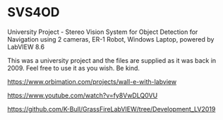 # SVS4OD
University Project - Stereo Vision System for Object Detection for Navigation using 2 cameras, ER-1 Robot, Windows Laptop, powered by LabVIEW 8.6

This was a university project and the files are supplied as it was back in 2009. Feel free to use it as you wish. Be kind.

https://www.orbimation.com/projects/wall-e-with-labview

https://www.youtube.com/watch?v=fy8VwDLQ0VU

https://github.com/K-Bull/GrassFireLabVIEW/tree/Development_LV2019
